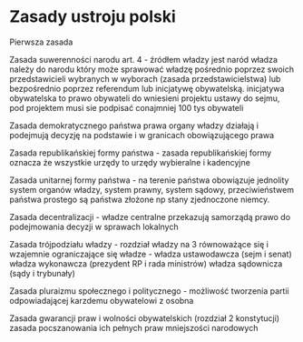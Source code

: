 # Zasady ustroju polski 

Pierwsza zasada

Zasada suwerenności narodu art. 4 - źródłem władzy jest naród władza należy do narodu który może sprawować władzę pośrednio poprzez swoich przedstawicieli wybranych w wyborach (zasada przedstawicielstwa)  lub bezpośrednio poprzez referendum lub inicjatywę obywatelską. inicjatywa obywatelska to prawo obywateli do wniesieni projektu ustawy do sejmu, pod projektem musi sie podpisać conajmniej 100 tys obywateli

Zasada demokratycznego państwa prawa organy władzy działają i podejmują decyzję na podstawie i w granicach obowiązującego prawa 

Zasada republikańskiej formy państwa - zasada republikańskiej formy oznacza że wszystkie urzędy to urzędy wybieralne i kadencyjne

Zasada unitarnej formy państwa - na terenie państwa obowiązuje jednolity system organów władzy, system prawny, system sądowy, przeciwieństwem państwa prostego są państwa złożone np stany zjednoczone niemcy. 

Zasada decentralizacji - władze centralne przekazują samorządą prawo do podejmowania decyzji w sprawach lokalnych

Zasada trójpodziału władzy - rozdział władzy na 3 równoważące się i wzajemnie ograniczające się władze - władza ustawodawcza (sejm i senat) władza wykonawcza (prezydent RP i rada ministrów) władza sądownicza (sądy i trybunały) 

Zasada pluraizmu społecznego i politycznego - możliwość tworzenia partii odpowiadającej karzdemu obywatelowi z osobna 

Zasada gwarancji praw i wolności obywatelskich (rozdział 2 konstytucji) zasada pocszanowania ich pełnych praw mniejszości narodowych 
